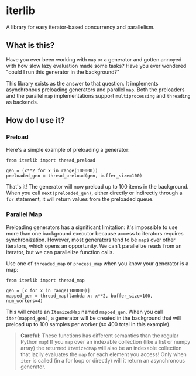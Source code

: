 # iterlib

A library for easy iterator-based concurrency and parallelism.

## What is this?

Have you ever been working with `map` or a generator and gotten annoyed with how slow lazy evaluation made some tasks?
Have you ever wondered "could I run this generator in the background?"

This library exists as the answer to that question.
It implements asynchronous preloading generators and parallel `map`.
Both the preloaders and the parallel `map` implementations support `multiprocessing` and `threading` as backends.

## How do I use it?
### Preload
Here's a simple example of preloading a generator:

```python3
from iterlib import thread_preload

gen = (x**2 for x in range(100000))
preloaded_gen = thread_preload(gen, buffer_size=100)
```

That's it! The generator will now preload up to 100 items in the background.  When you call `next(preloaded_gen)`, either directly or indirectly through a `for` statement, it will return values from the preloaded queue.

### Parallel Map
Preloading generators has a significant limitation: it's impossible to use more than one background executor because access to iterators requires synchronization.  However, most generators tend to be `map`s over other iterators, which opens an opportunity.  We can't parallelize reads from an iterator, but we can parallelize function calls.

Use one of `threaded_map` or `process_map` when you know your generator is a map:

```python3
from iterlib import thread_map

gen = [x for x in range(100000)]
mapped_gen = thread_map(lambda x: x**2, buffer_size=100, num_workers=4)
```

This will create an `ItemizedMap` named `mapped_gen`.  When you call `iter(mapped_gen)`, a generator will be created in the background that will preload up to 100 samples per worker (so 400 total in this example).

> **Careful**: These functions has different semantics than the regular Python `map`!  If you `map` over an indexable collection (like a list or numpy array) the returned `ItemizedMap` will also be an indexable collection that lazily evaluates the `map` for each element you access!  Only when `iter` is called (in a for loop or directly) will it return an asynchronous generator.

